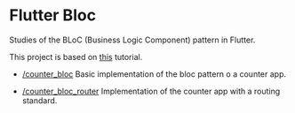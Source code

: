 # Flutter Bloc

Studies of the BLoC (Business Logic Component) pattern in Flutter.

This project is based on [this](https://www.youtube.com/playlist?list=PLptHs0ZDJKt_T-oNj_6Q98v-tBnVf-S_o) tutorial.

 - [/counter_bloc](https://github.com/pulszao/flutter_bloc/tree/main/counter_bloc)
Basic implementation of the bloc pattern o a counter app.

 - [/counter_bloc_router](https://github.com/pulszao/flutter_bloc/tree/main/counter_bloc_router)
Implementation of the counter app with a routing standard.
